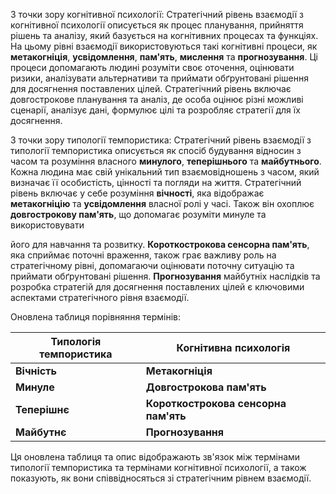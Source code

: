З точки зору когнітивної психології:
Стратегічний рівень взаємодії з когнітивної психології описується як процес планування, прийняття рішень та аналізу, який базується на когнітивних процесах та функціях. На цьому рівні взаємодії використовуються такі когнітивні процеси, як **метакогніція**, **усвідомлення**, **пам'ять**, **мислення** та **прогнозування**. Ці процеси допомагають людині розуміти своє оточення, оцінювати ризики, аналізувати альтернативи та приймати обґрунтовані рішення для досягнення поставлених цілей. Стратегічний рівень включає довгострокове планування та аналіз, де особа оцінює різні можливі сценарії, аналізує дані, формулює цілі та розробляє стратегії для їх досягнення.

З точки зору типології темпористика:
Стратегічний рівень взаємодії з типології темпористика описується як спосіб будування відносин з часом та розуміння власного **минулого**, **теперішнього** та **майбутнього**. Кожна людина має свій унікальний тип взаємовідношень з часом, який визначає її особистість, цінності та погляди на життя. Стратегічний рівень включає у себе розуміння **вічності**, яка відображає **метакогніцію** та **усвідомлення** власної ролі у часі. Також він охоплює **довгострокову пам'ять**, що допомагає розуміти минуле та використовувати

 його для навчання та розвитку. **Короткострокова сенсорна пам'ять**, яка сприймає поточні враження, також грає важливу роль на стратегічному рівні, допомагаючи оцінювати поточну ситуацію та приймати обґрунтовані рішення. **Прогнозування** майбутніх наслідків та розробка стратегій для досягнення поставлених цілей є ключовими аспектами стратегічного рівня взаємодії.

Оновлена таблиця порівняння термінів:

| Типологія темпористика     | Когнітивна психологія        |
|-------------------------|----------------------------|
| **Вічність**            | **Метакогніція**            |
| **Минуле**              | **Довгострокова пам'ять**   |
| **Теперішнє**           | **Короткострокова сенсорна пам'ять** |
| **Майбутнє**            | **Прогнозування**           |

Ця оновлена таблиця та опис відображають зв'язок між термінами типології темпористика та термінами когнітивної психології, а також показують, як вони співвідносяться зі стратегічним рівнем взаємодії.